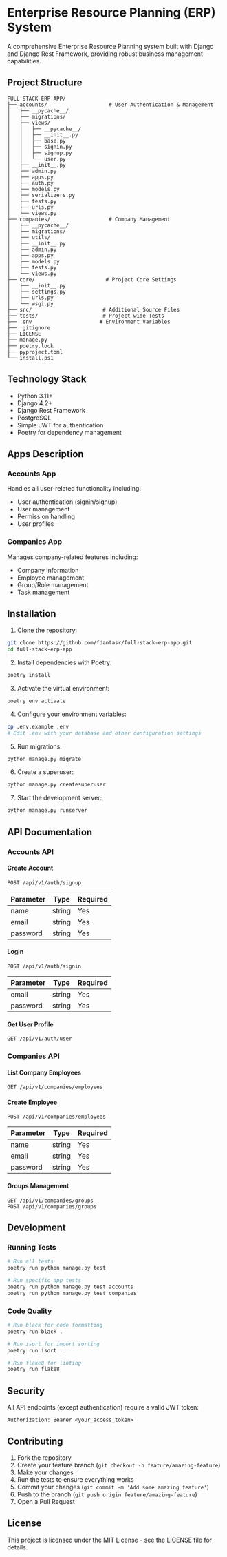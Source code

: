 # Enterprise Resource Planning (ERP) System

A comprehensive Enterprise Resource Planning system built with Django and Django Rest Framework, providing robust business management capabilities.

## Project Structure

```
FULL-STACK-ERP-APP/
├── accounts/                    # User Authentication & Management
│   ├── __pycache__/
│   ├── migrations/
│   ├── views/
│   │   ├── __pycache__/
│   │   ├── __init__.py
│   │   ├── base.py
│   │   ├── signin.py
│   │   ├── signup.py
│   │   └── user.py
│   ├── __init__.py
│   ├── admin.py
│   ├── apps.py
│   ├── auth.py
│   ├── models.py
│   ├── serializers.py
│   ├── tests.py
│   ├── urls.py
│   └── views.py
├── companies/                   # Company Management
│   ├── __pycache__/
│   ├── migrations/
│   ├── utils/
│   ├── __init__.py
│   ├── admin.py
│   ├── apps.py
│   ├── models.py
│   ├── tests.py
│   └── views.py
├── core/                       # Project Core Settings
│   ├── __init__.py
│   ├── settings.py
│   ├── urls.py
│   └── wsgi.py
├── src/                       # Additional Source Files
├── tests/                     # Project-wide Tests
├── .env                      # Environment Variables
├── .gitignore
├── LICENSE
├── manage.py
├── poetry.lock
├── pyproject.toml
└── install.ps1
```

## Technology Stack

- Python 3.11+
- Django 4.2+
- Django Rest Framework
- PostgreSQL
- Simple JWT for authentication
- Poetry for dependency management

## Apps Description

### Accounts App
Handles all user-related functionality including:
- User authentication (signin/signup)
- User management
- Permission handling
- User profiles

### Companies App
Manages company-related features including:
- Company information
- Employee management
- Group/Role management
- Task management

## Installation

1. Clone the repository:
```bash
git clone https://github.com/fdantasr/full-stack-erp-app.git
cd full-stack-erp-app
```

2. Install dependencies with Poetry:
```bash
poetry install
```

3. Activate the virtual environment:
```bash
poetry env activate
```

4. Configure your environment variables:
```bash
cp .env.example .env
# Edit .env with your database and other configuration settings
```

5. Run migrations:
```bash
python manage.py migrate
```

6. Create a superuser:
```bash
python manage.py createsuperuser
```

7. Start the development server:
```bash
python manage.py runserver
```

## API Documentation

### Accounts API

#### Create Account
```http
POST /api/v1/auth/signup
```

| Parameter  | Type     | Required |
|-----------|----------|----------|
| name      | string   | Yes      |
| email     | string   | Yes      |
| password  | string   | Yes      |

#### Login
```http
POST /api/v1/auth/signin
```

| Parameter  | Type     | Required |
|-----------|----------|----------|
| email     | string   | Yes      |
| password  | string   | Yes      |

#### Get User Profile
```http
GET /api/v1/auth/user
```

### Companies API

#### List Company Employees
```http
GET /api/v1/companies/employees
```

#### Create Employee
```http
POST /api/v1/companies/employees
```

| Parameter  | Type     | Required |
|-----------|----------|----------|
| name      | string   | Yes      |
| email     | string   | Yes      |
| password  | string   | Yes      |

#### Groups Management
```http
GET /api/v1/companies/groups
POST /api/v1/companies/groups
```

## Development

### Running Tests

```bash
# Run all tests
poetry run python manage.py test

# Run specific app tests
poetry run python manage.py test accounts
poetry run python manage.py test companies
```

### Code Quality

```bash
# Run black for code formatting
poetry run black .

# Run isort for import sorting
poetry run isort .

# Run flake8 for linting
poetry run flake8
```

## Security

All API endpoints (except authentication) require a valid JWT token:

```http
Authorization: Bearer <your_access_token>
```

## Contributing

1. Fork the repository
2. Create your feature branch (`git checkout -b feature/amazing-feature`)
3. Make your changes
4. Run the tests to ensure everything works
5. Commit your changes (`git commit -m 'Add some amazing feature'`)
6. Push to the branch (`git push origin feature/amazing-feature`)
7. Open a Pull Request

## License

This project is licensed under the MIT License - see the LICENSE file for details.
```